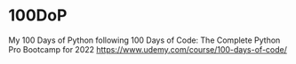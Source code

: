# 100DoP
My 100 Days of Python following 100 Days of Code: The Complete Python Pro Bootcamp for 2022
https://www.udemy.com/course/100-days-of-code/
